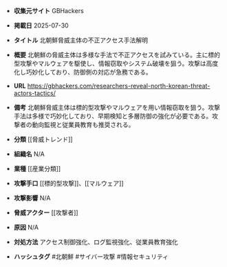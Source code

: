 - **収集元サイト**
GBHackers

- **掲載日**
2025-07-30

- **タイトル**
北朝鮮脅威主体の不正アクセス手法解明

- **概要**
北朝鮮の脅威主体は多様な手法で不正アクセスを試みている。主に標的型攻撃やマルウェアを駆使し、情報窃取やシステム破壊を狙う。攻撃は高度化し巧妙化しており、防御側の対応が急務である。

- **URL**
https://gbhackers.com/researchers-reveal-north-korean-threat-actors-tactics/

- **備考**
北朝鮮脅威主体は標的型攻撃やマルウェアを用い情報窃取を狙う。攻撃手法は多様で巧妙化しており、早期検知と多層防御の強化が必要である。攻撃者の動向監視と従業員教育も推奨される。

- **分類**
[[脅威トレンド]]

- **組織名**
N/A

- **業種**
[[産業分類]]

- **攻撃手口**
[[標的型攻撃]]、[[マルウェア]]

- **攻撃影響**
N/A

- **脅威アクター**
[[攻撃者]]

- **原因**
N/A

- **対処方法**
アクセス制御強化、ログ監視強化、従業員教育強化

- **ハッシュタグ**
#北朝鮮 #サイバー攻撃 #情報セキュリティ

